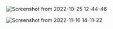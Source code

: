 ![Screenshot from 2022-10-25 12-44-46](https://user-images.githubusercontent.com/101880897/197823616-277ff958-257b-452d-933b-0fedef272c29.png)

![Screenshot from 2022-11-16 14-11-22](https://user-images.githubusercontent.com/101880897/202247545-7b2a3c0c-1660-4c2b-a08d-aa59f9929c6a.png)

